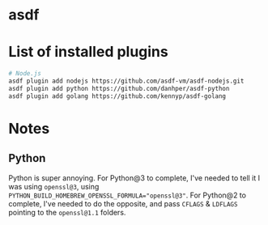 # asdf

# List of installed plugins

```sh
# Node.js
asdf plugin add nodejs https://github.com/asdf-vm/asdf-nodejs.git
asdf plugin add python https://github.com/danhper/asdf-python
asdf plugin add golang https://github.com/kennyp/asdf-golang
```

# Notes

## Python

Python is super annoying.
For Python@3 to complete, I've needed to tell it I was using `openssl@3`, using `PYTHON_BUILD_HOMEBREW_OPENSSL_FORMULA="openssl@3"`.
For Python@2 to complete, I've needed to do the opposite, and pass `CFLAGS` & `LDFLAGS` pointing to the `openssl@1.1` folders.
